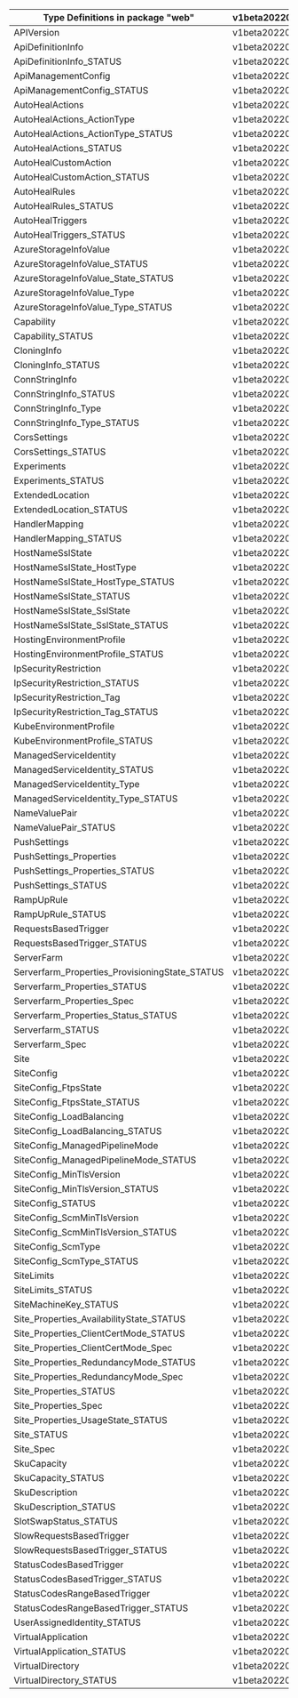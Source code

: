 | Type Definitions in package "web"              | v1beta20220301 |
|------------------------------------------------|----------------|
| APIVersion                                     | v1beta20220301 |
| ApiDefinitionInfo                              | v1beta20220301 |
| ApiDefinitionInfo_STATUS                       | v1beta20220301 |
| ApiManagementConfig                            | v1beta20220301 |
| ApiManagementConfig_STATUS                     | v1beta20220301 |
| AutoHealActions                                | v1beta20220301 |
| AutoHealActions_ActionType                     | v1beta20220301 |
| AutoHealActions_ActionType_STATUS              | v1beta20220301 |
| AutoHealActions_STATUS                         | v1beta20220301 |
| AutoHealCustomAction                           | v1beta20220301 |
| AutoHealCustomAction_STATUS                    | v1beta20220301 |
| AutoHealRules                                  | v1beta20220301 |
| AutoHealRules_STATUS                           | v1beta20220301 |
| AutoHealTriggers                               | v1beta20220301 |
| AutoHealTriggers_STATUS                        | v1beta20220301 |
| AzureStorageInfoValue                          | v1beta20220301 |
| AzureStorageInfoValue_STATUS                   | v1beta20220301 |
| AzureStorageInfoValue_State_STATUS             | v1beta20220301 |
| AzureStorageInfoValue_Type                     | v1beta20220301 |
| AzureStorageInfoValue_Type_STATUS              | v1beta20220301 |
| Capability                                     | v1beta20220301 |
| Capability_STATUS                              | v1beta20220301 |
| CloningInfo                                    | v1beta20220301 |
| CloningInfo_STATUS                             | v1beta20220301 |
| ConnStringInfo                                 | v1beta20220301 |
| ConnStringInfo_STATUS                          | v1beta20220301 |
| ConnStringInfo_Type                            | v1beta20220301 |
| ConnStringInfo_Type_STATUS                     | v1beta20220301 |
| CorsSettings                                   | v1beta20220301 |
| CorsSettings_STATUS                            | v1beta20220301 |
| Experiments                                    | v1beta20220301 |
| Experiments_STATUS                             | v1beta20220301 |
| ExtendedLocation                               | v1beta20220301 |
| ExtendedLocation_STATUS                        | v1beta20220301 |
| HandlerMapping                                 | v1beta20220301 |
| HandlerMapping_STATUS                          | v1beta20220301 |
| HostNameSslState                               | v1beta20220301 |
| HostNameSslState_HostType                      | v1beta20220301 |
| HostNameSslState_HostType_STATUS               | v1beta20220301 |
| HostNameSslState_STATUS                        | v1beta20220301 |
| HostNameSslState_SslState                      | v1beta20220301 |
| HostNameSslState_SslState_STATUS               | v1beta20220301 |
| HostingEnvironmentProfile                      | v1beta20220301 |
| HostingEnvironmentProfile_STATUS               | v1beta20220301 |
| IpSecurityRestriction                          | v1beta20220301 |
| IpSecurityRestriction_STATUS                   | v1beta20220301 |
| IpSecurityRestriction_Tag                      | v1beta20220301 |
| IpSecurityRestriction_Tag_STATUS               | v1beta20220301 |
| KubeEnvironmentProfile                         | v1beta20220301 |
| KubeEnvironmentProfile_STATUS                  | v1beta20220301 |
| ManagedServiceIdentity                         | v1beta20220301 |
| ManagedServiceIdentity_STATUS                  | v1beta20220301 |
| ManagedServiceIdentity_Type                    | v1beta20220301 |
| ManagedServiceIdentity_Type_STATUS             | v1beta20220301 |
| NameValuePair                                  | v1beta20220301 |
| NameValuePair_STATUS                           | v1beta20220301 |
| PushSettings                                   | v1beta20220301 |
| PushSettings_Properties                        | v1beta20220301 |
| PushSettings_Properties_STATUS                 | v1beta20220301 |
| PushSettings_STATUS                            | v1beta20220301 |
| RampUpRule                                     | v1beta20220301 |
| RampUpRule_STATUS                              | v1beta20220301 |
| RequestsBasedTrigger                           | v1beta20220301 |
| RequestsBasedTrigger_STATUS                    | v1beta20220301 |
| ServerFarm                                     | v1beta20220301 |
| Serverfarm_Properties_ProvisioningState_STATUS | v1beta20220301 |
| Serverfarm_Properties_STATUS                   | v1beta20220301 |
| Serverfarm_Properties_Spec                     | v1beta20220301 |
| Serverfarm_Properties_Status_STATUS            | v1beta20220301 |
| Serverfarm_STATUS                              | v1beta20220301 |
| Serverfarm_Spec                                | v1beta20220301 |
| Site                                           | v1beta20220301 |
| SiteConfig                                     | v1beta20220301 |
| SiteConfig_FtpsState                           | v1beta20220301 |
| SiteConfig_FtpsState_STATUS                    | v1beta20220301 |
| SiteConfig_LoadBalancing                       | v1beta20220301 |
| SiteConfig_LoadBalancing_STATUS                | v1beta20220301 |
| SiteConfig_ManagedPipelineMode                 | v1beta20220301 |
| SiteConfig_ManagedPipelineMode_STATUS          | v1beta20220301 |
| SiteConfig_MinTlsVersion                       | v1beta20220301 |
| SiteConfig_MinTlsVersion_STATUS                | v1beta20220301 |
| SiteConfig_STATUS                              | v1beta20220301 |
| SiteConfig_ScmMinTlsVersion                    | v1beta20220301 |
| SiteConfig_ScmMinTlsVersion_STATUS             | v1beta20220301 |
| SiteConfig_ScmType                             | v1beta20220301 |
| SiteConfig_ScmType_STATUS                      | v1beta20220301 |
| SiteLimits                                     | v1beta20220301 |
| SiteLimits_STATUS                              | v1beta20220301 |
| SiteMachineKey_STATUS                          | v1beta20220301 |
| Site_Properties_AvailabilityState_STATUS       | v1beta20220301 |
| Site_Properties_ClientCertMode_STATUS          | v1beta20220301 |
| Site_Properties_ClientCertMode_Spec            | v1beta20220301 |
| Site_Properties_RedundancyMode_STATUS          | v1beta20220301 |
| Site_Properties_RedundancyMode_Spec            | v1beta20220301 |
| Site_Properties_STATUS                         | v1beta20220301 |
| Site_Properties_Spec                           | v1beta20220301 |
| Site_Properties_UsageState_STATUS              | v1beta20220301 |
| Site_STATUS                                    | v1beta20220301 |
| Site_Spec                                      | v1beta20220301 |
| SkuCapacity                                    | v1beta20220301 |
| SkuCapacity_STATUS                             | v1beta20220301 |
| SkuDescription                                 | v1beta20220301 |
| SkuDescription_STATUS                          | v1beta20220301 |
| SlotSwapStatus_STATUS                          | v1beta20220301 |
| SlowRequestsBasedTrigger                       | v1beta20220301 |
| SlowRequestsBasedTrigger_STATUS                | v1beta20220301 |
| StatusCodesBasedTrigger                        | v1beta20220301 |
| StatusCodesBasedTrigger_STATUS                 | v1beta20220301 |
| StatusCodesRangeBasedTrigger                   | v1beta20220301 |
| StatusCodesRangeBasedTrigger_STATUS            | v1beta20220301 |
| UserAssignedIdentity_STATUS                    | v1beta20220301 |
| VirtualApplication                             | v1beta20220301 |
| VirtualApplication_STATUS                      | v1beta20220301 |
| VirtualDirectory                               | v1beta20220301 |
| VirtualDirectory_STATUS                        | v1beta20220301 |
